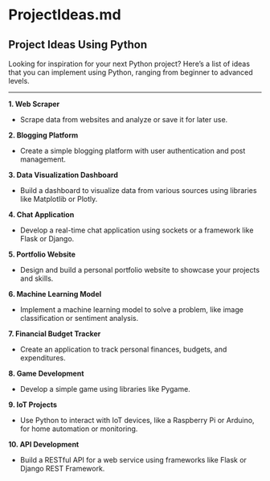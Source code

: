 # ProjectIdeas.md

## Project Ideas Using Python

Looking for inspiration for your next Python project? Here’s a list of ideas that you can implement using Python, ranging from beginner to advanced levels.

---

**1. Web Scraper**

- Scrape data from websites and analyze or save it for later use.

**2. Blogging Platform**

- Create a simple blogging platform with user authentication and post management.

**3. Data Visualization Dashboard**

- Build a dashboard to visualize data from various sources using libraries like Matplotlib or Plotly.

**4. Chat Application**

- Develop a real-time chat application using sockets or a framework like Flask or Django.

**5. Portfolio Website**

- Design and build a personal portfolio website to showcase your projects and skills.

**6. Machine Learning Model**

- Implement a machine learning model to solve a problem, like image classification or sentiment analysis.

**7. Financial Budget Tracker**

- Create an application to track personal finances, budgets, and expenditures.

**8. Game Development**

- Develop a simple game using libraries like Pygame.

**9. IoT Projects**

- Use Python to interact with IoT devices, like a Raspberry Pi or Arduino, for home automation or monitoring.

**10. API Development**

- Build a RESTful API for a web service using frameworks like Flask or Django REST Framework.
